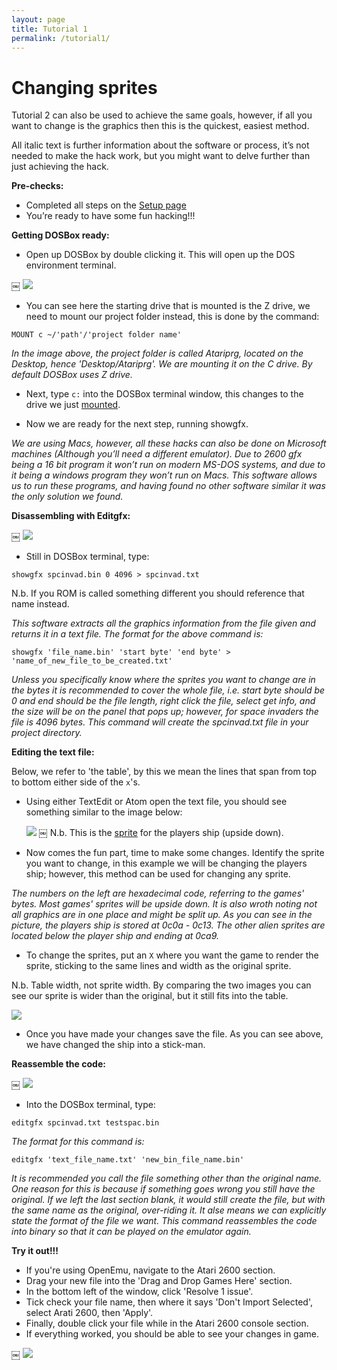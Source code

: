 ```yaml
---
layout: page
title: Tutorial 1
permalink: /tutorial1/
---
```


# **Changing sprites**

Tutorial 2 can also be used to achieve the same goals, however, if all you want to change is the graphics then this is the quickest, easiest method.

All italic text is further information about the software or process, it’s not needed to make the hack work, but you might want to delve further than just achieving the hack.

**Pre-checks:**

* Completed all steps on the [Setup page](http://localhost:4000/setup/)
* You’re ready to have some fun hacking!!!


**Getting DOSBox ready:**

* Open up DOSBox by double clicking it. This will open up the DOS environment terminal.

￼ ![](/images/dosbox1.png?raw=true)

* You can see here the starting drive that is mounted is the Z drive, we need to mount our project folder instead, this is done by the command:

` MOUNT c ~/'path'/'project folder name' `

*In the image above, the project folder is called Atariprg, located on the Desktop, hence 'Desktop/Atariprg'. We are mounting it on the C drive. By default DOSBox uses Z drive.*

* Next, type `c:` into the DOSBox terminal window, this changes to the drive we just [mounted](http://whatis.techtarget.com/definition/mount).

* Now we are ready for the next step, running showgfx.

*We are using Macs, however, all these hacks can also be done on Microsoft machines (Although you’ll need a different emulator). Due to 2600 gfx being a 16 bit program it won’t run on modern MS-DOS systems, and due to it being a windows program they won’t run on Macs. This software allows us to run these programs, and having found no other software similar it was the only solution we found.*

**Disassembling with Editgfx:**

￼ ![](/images/dosbox2.png?raw=true)

* Still in DOSBox terminal, type:

`showgfx spcinvad.bin 0 4096 > spcinvad.txt`

N.b. If you ROM is called something different you should reference that name instead.

*This software extracts all the graphics information from the file given and returns it in a text file. The format for the above command is:*

`showgfx 'file_name.bin' 'start byte' 'end byte' > 'name_of_new_file_to_be_created.txt'`

*Unless you specifically know where the sprites you want to change are in the bytes it is recommended to cover the whole file, i.e. start byte should be 0 and end should be the file length, right click the file, select get info, and the size will be on the panel that pops up; however, for space invaders the file is 4096 bytes. This command will create the spcinvad.txt file in your project directory.*

**Editing the text file:**

Below, we refer to 'the table', by this we mean the lines that span from top to bottom either side of the `x`'s.

* Using either TextEdit or Atom open the text file, you should see something similar to the image below:

  ![](/images/text_file1.png?raw=true) ￼
N.b. This is the [ sprite](https://techterms.com/definition/sprite) for the players ship (upside down).
* Now comes the fun part, time to make some changes. Identify the sprite you want to change, in this example we will be changing the players ship; however, this method can be used for changing any sprite.

*The numbers on the left are hexadecimal code, referring to the games' bytes. Most games' sprites will be upside down. It is also wroth noting not all graphics are in one place and might be split up. As you can see in the picture, the players ship is stored at 0c0a - 0c13. The other alien sprites are located below the player ship and ending at 0ca9.*

* To change the sprites, put an `X` where you want the game to render the sprite, sticking to the same lines and width as the original sprite.

N.b. Table width, not sprite width. By comparing the two images you can see our sprite is wider than the original, but it still fits into the table.

  ![](/images/text_file2.png?raw=true)
* Once you have made your changes save the file. As you can see above, we have changed the ship into a stick-man.

**Reassemble the code:**

￼ ![](/images/dosbox3.png?raw=true)

* Into the DOSBox terminal, type:

`editgfx spcinvad.txt testspac.bin`

*The format for this command is:*

`editgfx 'text_file_name.txt' 'new_bin_file_name.bin'`

*It is recommended you call the file something other than the original name. One reason for this is because if something goes wrong you still have the original. If we left the last section blank, it would still create the file, but with the same name as the original, over-riding it. It alse means we can explicitly state the format of the file we want. This command reassembles the code into binary so that it can be played on the emulator again.*

**Try it out!!!**

* If you're using OpenEmu, navigate to the Atari 2600 section.
* Drag your new file into the 'Drag and Drop Games Here' section.
* In the bottom left of the window, click 'Resolve 1 issue'.
* Tick check your file name, then where it says 'Don't Import Selected', select Arati 2600, then 'Apply'.
* Finally, double click your file while in the Atari 2600 console section.
* If everything worked, you should be able to see your changes in game.

￼ ![](/images/space.png?raw=true)
